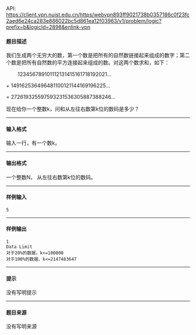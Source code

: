 API: https://client.vpn.nuist.edu.cn/https/webvpn893ff9021738b0357186c0f23fc2aed6e24ca283e886022bc5d861ea12f03963/v1/problem/logic?prefix=b&logicId=2898&enlink-vpn

#### 题目描述

我们生成两个无穷大的数，第一个数是把所有的自然数链接起来组成的数字；第二个数是把所有自然数的平方连接起来组成的数。对这两个数求和，如下：

        123456789101112131415161718192021...

\+ 149162536496481100121144169196225...

\= 272619325597593231536305887388246...

现在给你一个整数k，问和从左往右数第k位的数码是多少？

---

#### 输入格式

输入一行，有一个数k。

---

#### 输出格式

一个整数N， 从左往右数第k位的数码。

---

#### 样例输入
```
5

```

---

#### 样例输出
```
1
Data Limit
对于20%的数据，k<=100000
对于100%的数据，k<=2147483647
```

---

#### 提示

没有写明提示

---

#### 题目来源

没有写明来源